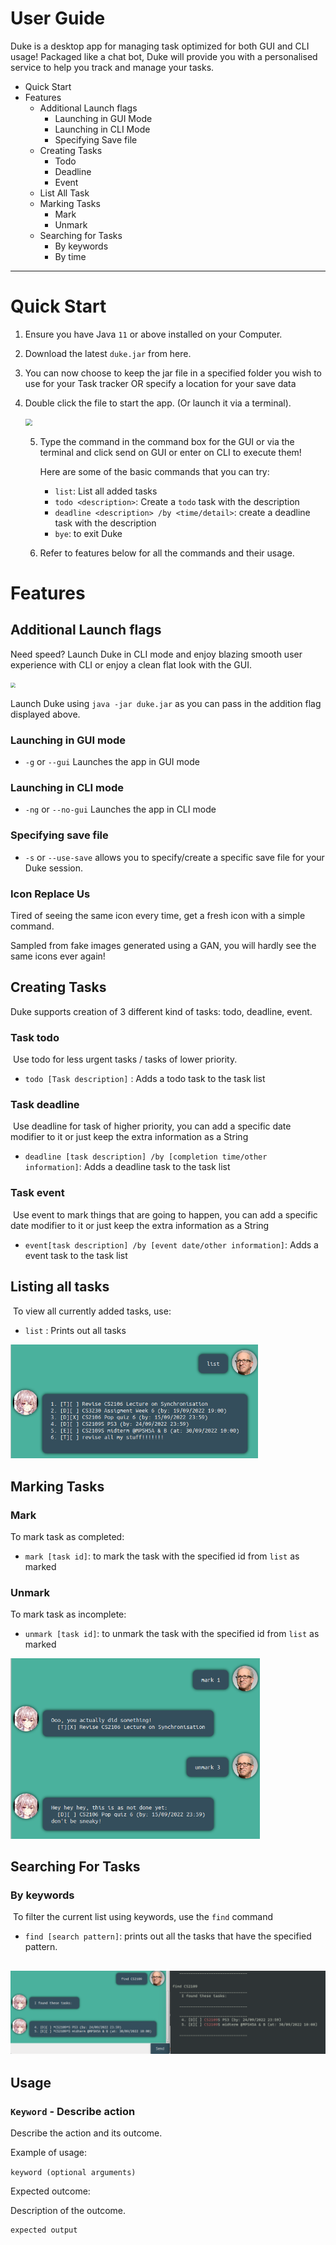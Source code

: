 # User Guide

Duke is a desktop app for managing task optimized for both GUI and CLI usage! Packaged like a chat bot, Duke will provide you with a personalised service to help you track and manage your tasks.

- Quick Start
- Features
  - Additional Launch flags
    - Launching in GUI Mode
    - Launching in CLI Mode
    - Specifying Save file
  - Creating Tasks
    - Todo
    - Deadline
    - Event
  - List All Task
  - Marking Tasks
    - Mark
    - Unmark
  - Searching for Tasks
    - By keywords
    - By time

------

# Quick Start

1. Ensure you have Java `11` or above installed on your Computer.

2. Download the latest `duke.jar` from here.

3. You can now choose to keep the jar file in a specified folder you wish to use for your Task tracker OR specify a location for your save data

4. Double click the file to start the app. (Or launch it via a terminal).

   <img src="D:\NUS\CS2103T\Solo\ip\docs\img\launch.png" style="zoom: 67%;" />

   5. Type the command in the command box for the GUI or via the terminal and click send on GUI or enter on CLI to execute them!

      Here are some of the basic commands that you can try:

      - `list`: List all added tasks
      - `todo <description>`: Create a `todo` task with the description
      - `deadline <description> /by <time/detail>`: create a deadline task with the description
      - `bye`: to exit Duke

   6. Refer to features below for all the commands and their usage.

# Features 

## Additional Launch flags

Need speed? Launch Duke in CLI mode and enjoy blazing smooth user experience with CLI or enjoy a clean flat look with the GUI.

<img src="D:\NUS\CS2103T\Solo\ip\docs\img\launchflag.png" style="zoom: 50%;" />

Launch Duke using `java -jar duke.jar` as you can pass in the addition flag displayed above.

### Launching in GUI mode 

- `-g` or `--gui` Launches the app in GUI mode

### Launching in CLI mode 

- `-ng` or `--no-gui` Launches the app in CLI mode

### Specifying save file 

- `-s` or `--use-save` allows you to specify/create a specific save file for your Duke session.

### Icon  Replace Us

Tired of seeing the same icon every time, get a fresh icon with a simple command.

Sampled from fake images generated using a GAN, you will hardly see the same icons ever again!

## Creating Tasks

Duke supports creation of 3 different kind of tasks: todo, deadline, event.

### Task todo 

​	Use todo for less urgent tasks / tasks of lower priority. 

- `todo [Task description]` : Adds a todo task to the task list

### Task deadline

​	Use deadline for task of higher priority, you can add a specific date modifier to it or just keep the extra information as a String

- `deadline [task description] /by [completion time/other information]`: Adds a deadline task to the task list

### Task event

​	Use event to mark things that are going to happen, you can add a specific date modifier to it or just keep the extra information as a String

- `event[task description] /by [event date/other information]`: Adds a event task to the task list

## Listing all tasks

​	To view all currently added tasks, use:

- `list` : Prints out all tasks

<img src="./img/list.png" style="zoom:67%;" />

## Marking Tasks

### Mark 

To mark task as completed: 

- `mark [task id]`: to mark the task with the specified id from `list` as marked

### Unmark 

To mark task as incomplete: 

- `unmark [task id]`: to unmark the task with the specified id from `list` as marked

<img src="./img/mark_unmark.png" style="zoom:67%;" />

## Searching For Tasks

### By keywords

​	To filter the current list using keywords, use the `find` command

- `find [search pattern]`: prints out all the tasks that have the specified pattern.

## <img src="./img/find.png" style="zoom:67%;" />   

## Usage

### `Keyword` - Describe action

Describe the action and its outcome.

Example of usage: 

`keyword (optional arguments)`

Expected outcome:

Description of the outcome.

```
expected output
```
